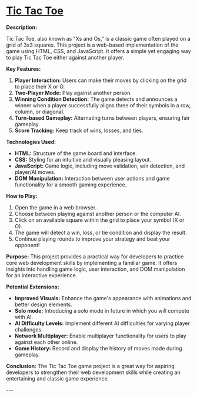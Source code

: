 <h1><a href = "https://babon3112.github.io/Tic-Tac-Toe/">Tic Tac Toe</a></h1>

<div>

**Description:**

Tic Tac Toe, also known as "Xs and Os," is a classic game often played on a grid of 3x3 squares. This project is a web-based implementation of the game using HTML, CSS, and JavaScript. It offers a simple yet engaging way to play Tic Tac Toe either against another player.

**Key Features:**

1. **Player Interaction:** Users can make their moves by clicking on the grid to place their X or O.
2. **Two-Player Mode:** Play against another person.
3. **Winning Condition Detection:** The game detects and announces a winner when a player successfully aligns three of their symbols in a row, column, or diagonal.
4. **Turn-based Gameplay:** Alternating turns between players, ensuring fair gameplay.
5. **Score Tracking:** Keep track of wins, losses, and ties.

**Technologies Used:**

- **HTML:** Structure of the game board and interface.
- **CSS:** Styling for an intuitive and visually pleasing layout.
- **JavaScript:** Game logic, including move validation, win detection, and player/AI moves.
- **DOM Manipulation:** Interaction between user actions and game functionality for a smooth gaming experience.

**How to Play:**

1. Open the game in a web browser.
2. Choose between playing against another person or the computer AI.
3. Click on an available square within the grid to place your symbol (X or O).
4. The game will detect a win, loss, or tie condition and display the result.
5. Continue playing rounds to improve your strategy and beat your opponent!

**Purpose:**
This project provides a practical way for developers to practice core web development skills by implementing a familiar game. It offers insights into handling game logic, user interaction, and DOM manipulation for an interactive experience.

**Potential Extensions:**

- **Improved Visuals:** Enhance the game's appearance with animations and better design elements.
- **Solo mode:** Introducing a solo mode in future in which you will compete with AI.
- **AI Difficulty Levels:** Implement different AI difficulties for varying player challenges.
- **Network Multiplayer:** Enable multiplayer functionality for users to play against each other online.
- **Game History:** Record and display the history of moves made during gameplay.

**Conclusion:**
The Tic Tac Toe game project is a great way for aspiring developers to strengthen their web development skills while creating an entertaining and classic game experience.

---</div>
